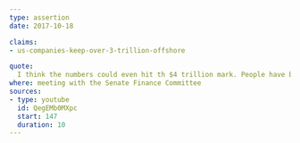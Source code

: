 ```yaml
---
type: assertion
date: 2017-10-18

claims:
- us-companies-keep-over-3-trillion-offshore

quote:
  I think the numbers could even hit th $4 trillion mark. People have been saying $2.5 trillion for many years, but we know it's now much higher than than.
where: meeting with the Senate Finance Committee
sources:
- type: youtube
  id: QegEMb0MXpc
  start: 147
  duration: 10
---
```

